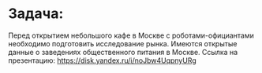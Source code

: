 # Задача:
Перед открытием небольшого кафе в Москве с роботами-официантами необходимо подготовить исследование рынка.
Имеются открытые данные о заведениях общественного питания в Москве.
Ссылка на презентацию:
https://disk.yandex.ru/i/noJbw4UqpnyURg

